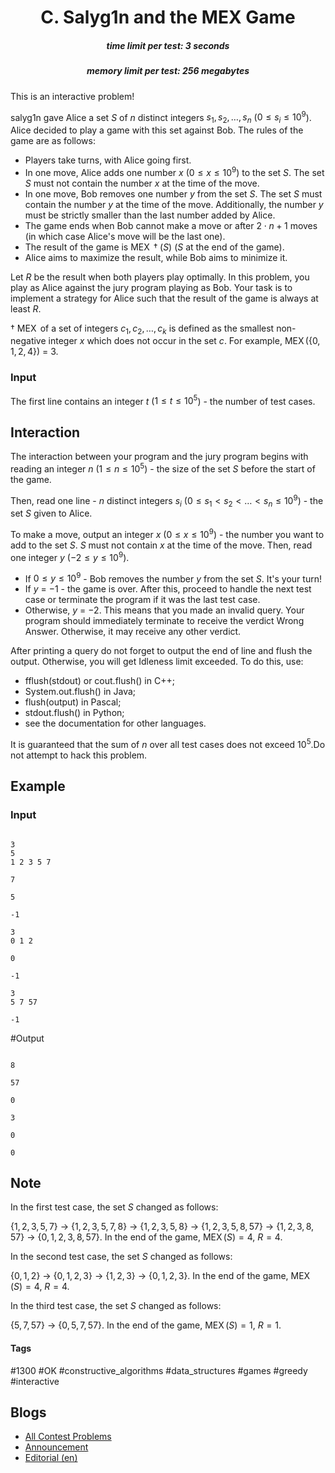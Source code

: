 <h1 style='text-align: center;'> C. Salyg1n and the MEX Game</h1>

<h5 style='text-align: center;'>time limit per test: 3 seconds</h5>
<h5 style='text-align: center;'>memory limit per test: 256 megabytes</h5>

This is an interactive problem!

salyg1n gave Alice a set $S$ of $n$ distinct integers $s_1, s_2, \ldots, s_n$ ($0 \leq s_i \leq 10^9$). Alice decided to play a game with this set against Bob. The rules of the game are as follows:

* Players take turns, with Alice going first.
* In one move, Alice adds one number $x$ ($0 \leq x \leq 10^9$) to the set $S$. The set $S$ must not contain the number $x$ at the time of the move.
* In one move, Bob removes one number $y$ from the set $S$. The set $S$ must contain the number $y$ at the time of the move. Additionally, the number $y$ must be strictly smaller than the last number added by Alice.
* The game ends when Bob cannot make a move or after $2 \cdot n + 1$ moves (in which case Alice's move will be the last one).
* The result of the game is $\operatorname{MEX}\dagger(S)$ ($S$ at the end of the game).
* Alice aims to maximize the result, while Bob aims to minimize it.

Let $R$ be the result when both players play optimally. In this problem, you play as Alice against the jury program playing as Bob. Your task is to implement a strategy for Alice such that the result of the game is always at least $R$.

$\dagger$ $\operatorname{MEX}$ of a set of integers $c_1, c_2, \ldots, c_k$ is defined as the smallest non-negative integer $x$ which does not occur in the set $c$. For example, $\operatorname{MEX}(\{0, 1, 2, 4\})$ $=$ $3$.

### Input

The first line contains an integer $t$ ($1 \leq t \leq 10^5$) - the number of test cases.

## Interaction

The interaction between your program and the jury program begins with reading an integer $n$ ($1 \leq n \leq 10^5$) - the size of the set $S$ before the start of the game.

Then, read one line - $n$ distinct integers $s_i$ $(0 \leq s_1 < s_2 < \ldots < s_n \leq 10^9)$ - the set $S$ given to Alice.

To make a move, output an integer $x$ ($0 \leq x \leq 10^9$) - the number you want to add to the set $S$. $S$ must not contain $x$ at the time of the move. Then, read one integer $y$ $(-2 \leq y \leq 10^9)$. 

* If $0 \leq y \leq 10^9$ - Bob removes the number $y$ from the set $S$. It's your turn!
* If $y$ $=$ $-1$ - the game is over. After this, proceed to handle the next test case or terminate the program if it was the last test case.
* Otherwise, $y$ $=$ $-2$. This means that you made an invalid query. Your program should immediately terminate to receive the verdict Wrong Answer. Otherwise, it may receive any other verdict.

After printing a query do not forget to output the end of line and flush the output. Otherwise, you will get Idleness limit exceeded. To do this, use:

* fflush(stdout) or cout.flush() in C++;
* System.out.flush() in Java;
* flush(output) in Pascal;
* stdout.flush() in Python;
* see the documentation for other languages.

 It is guaranteed that the sum of $n$ over all test cases does not exceed $10^5$.Do not attempt to hack this problem.

## Example

### Input


```text

3
5
1 2 3 5 7

7

5

-1

3
0 1 2

0

-1

3
5 7 57

-1
```
#Output
```text

8

57

0

3

0

0
```
## Note

In the first test case, the set $S$ changed as follows:

{$1, 2, 3, 5, 7$} $\to$ {$1, 2, 3, 5, 7, 8$} $\to$ {$1, 2, 3, 5, 8$} $\to$ {$1, 2, 3, 5, 8, 57$} $\to$ {$1, 2, 3, 8, 57$} $\to$ {$0, 1, 2, 3, 8, 57$}. In the end of the game, $\operatorname{MEX}(S) = 4$, $R = 4$.

In the second test case, the set $S$ changed as follows:

{$0, 1, 2$} $\to$ {$0, 1, 2, 3$} $\to$ {$1, 2, 3$} $\to$ {$0, 1, 2, 3$}. In the end of the game, $\operatorname{MEX}(S) = 4$, $R = 4$.

In the third test case, the set $S$ changed as follows:

{$5, 7, 57$} $\to$ {$0, 5, 7, 57$}. In the end of the game, $\operatorname{MEX}(S) = 1$, $R = 1$.



#### Tags 

#1300 #OK #constructive_algorithms #data_structures #games #greedy #interactive 

## Blogs
- [All Contest Problems](../Codeforces_Round_897_(Div._2).md)
- [Announcement](../blogs/Announcement.md)
- [Editorial (en)](../blogs/Editorial_(en).md)
